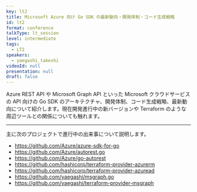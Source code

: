 ```yaml
---
key: lt2
title: Microsoft Azure 向け Go SDK の最新動向・開発体制・コード生成戦略
id: lt2
format: conference
talkType: lt_session
level: intermediate
tags:
  - LT2
speakers:
  - yaegashi_takeshi
videoId: null
presentation: null
draft: false
---
```

Azure REST API や Microsoft Graph API といった Microsoft クラウドサービスの API 向けの Go SDK のアーキテクチャ、開発体制、コード生成戦略、最新動向について紹介します。現在開発進行中の新バージョンや Terraform のような周辺ツールとの関係についても触れます。

---
主に次のプロジェクトで進行中の出来事について説明します。

- <https://github.com/Azure/azure-sdk-for-go>
- <https://github.com/Azure/autorest.go>
- <https://github.com/Azure/go-autorest>
- <https://github.com/hashicorp/terraform-provider-azurerm>
- <https://github.com/hashicorp/terraform-provider-azuread>
- <https://github.com/yaegashi/msgraph.go>
- <https://github.com/yaegashi/terraform-provider-msgraph>
